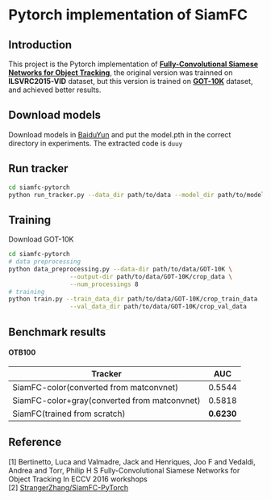 # Pytorch implementation of SiamFC
## Introduction
This project is the Pytorch implementation of [**Fully-Convolutional Siamese Networks for Object Tracking**](http://www.robots.ox.ac.uk/~luca/siamese-fc.html), the original version was trainned on **ILSVRC2015-VID** dataset, but this version is trained on [**GOT-10K**](http://got-10k.aitestunion.com/) dataset, and achieved better results.
## Download models
Download models in [BaiduYun](https://pan.baidu.com/s/1pBZob53r8On-eJBKfY-qKQ&shfl=sharepset) and put the model.pth in the correct directory in experiments.
The extracted code is ```duuy```
## Run tracker
```bash
cd siamfc-pytorch
python run_tracker.py --data_dir path/to/data --model_dir path/to/model
```
## Training
Download GOT-10K

```bash
cd siamfc-pytorch
# data preprocessing
python data_preprocessing.py --data-dir path/to/data/GOT-10K \
			     --output-dir path/to/data/GOT-10K/crop_data \
			     --num_processings 8
# training 
python train.py --train_data_dir path/to/data/GOT-10K/crop_train_data  \
			     --val_data_dir path/to/data/GOT-10K/crop_val_data 
```
## Benchmark results
#### OTB100

| Tracker 			    		 |  AUC   |
| ---------------------------------------------  | -------|
| SiamFC-color(converted from matconvnet)        | 0.5544 |
| SiamFC-color+gray(converted from matconvnet)   | 0.5818 |
| SiamFC(trained from scratch)      		 | **0.6230** |

## Reference
[1] Bertinetto, Luca and Valmadre, Jack and Henriques, Joo F and Vedaldi, Andrea and Torr, Philip H S
		Fully-Convolutional Siamese Networks for Object Tracking
		In ECCV 2016 workshops                                       		   
[2] [StrangerZhang/SiamFC-PyTorch](https://github.com/StrangerZhang/SiamFC-PyTorch)
